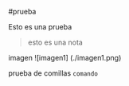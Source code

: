#prueba

Esto es una prueba

> esto es una nota

imagen
![imagen1] (./imagen1.png)

prueba de comillas `comando`

